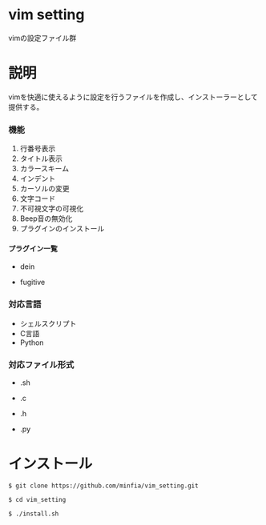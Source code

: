 # vim setting
vimの設定ファイル群

# 説明
vimを快適に使えるように設定を行うファイルを作成し、インストーラーとして提供する。

### 機能
1. 行番号表示
2. タイトル表示
3. カラースキーム
4. インデント
5. カーソルの変更
6. 文字コード
7. 不可視文字の可視化
8. Beep音の無効化
9. プラグインのインストール

#### プラグイン一覧
- dein

- fugitive

### 対応言語
* シェルスクリプト
* C言語
* Python

### 対応ファイル形式

- .sh

- .c

- .h

- .py

# インストール
`$ git clone https://github.com/minfia/vim_setting.git`

`$ cd vim_setting`

`$ ./install.sh`

